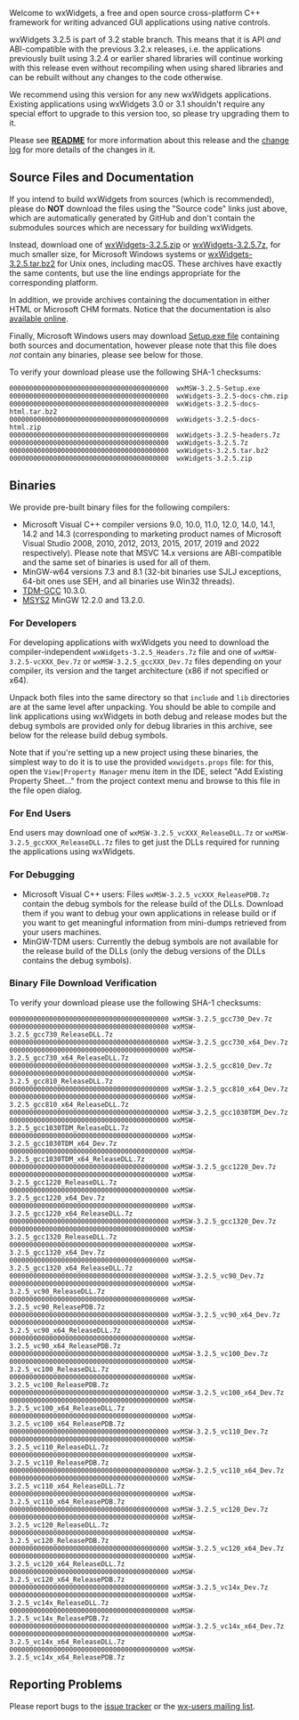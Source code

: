 Welcome to wxWidgets, a free and open source cross-platform C++ framework for writing advanced GUI applications using native controls.

wxWidgets 3.2.5 is part of 3.2 stable branch. This means that it is API _and_ ABI-compatible with the previous 3.2.x releases, i.e. the applications previously built using 3.2.4 or earlier shared libraries will continue working with this release even without recompiling when using shared libraries and can be rebuilt without any changes to the code otherwise.

We recommend using this version for any new wxWidgets applications. Existing applications using wxWidgets 3.0 or 3.1 shouldn't require any special effort to upgrade to this version too, so please try upgrading them to it.

Please see [**README**](https://raw.githubusercontent.com/wxWidgets/wxWidgets/v3.2.5/docs/readme.txt) for more information about this release and the [change log](https://raw.githubusercontent.com/wxWidgets/wxWidgets/v3.2.5/docs/changes.txt) for more details of the changes in it.


## Source Files and Documentation

If you intend to build wxWidgets from sources (which is recommended), please do **NOT** download the files using the "Source code" links just above, which are automatically generated by GitHub and don't contain the submodules sources which are necessary for building wxWidgets.

Instead, download one of [wxWidgets-3.2.5.zip](https://github.com/wxWidgets/wxWidgets/releases/download/v3.2.5/wxWidgets-3.2.5.zip) or [wxWidgets-3.2.5.7z](https://github.com/wxWidgets/wxWidgets/releases/download/v3.2.5/wxWidgets-3.2.5.7z), for much smaller size, for Microsoft Windows systems or [wxWidgets-3.2.5.tar.bz2](https://github.com/wxWidgets/wxWidgets/releases/download/v3.2.5/wxWidgets-3.2.5.tar.bz2) for Unix ones, including macOS. These archives have exactly the same contents, but use the line endings appropriate for the corresponding platform.

In addition, we provide archives containing the documentation in either HTML or Microsoft CHM formats. Notice that the documentation is also [available online](https://docs.wxwidgets.org/3.2.5).

Finally, Microsoft Windows users may download [Setup.exe file](https://github.com/wxWidgets/wxWidgets/releases/download/v3.2.5/wxMSW-3.2.5-Setup.exe) containing both sources and documentation, however please note that this file does _not_ contain any binaries, please see below for those.

To verify your download please use the following SHA-1 checksums:

    0000000000000000000000000000000000000000  wxMSW-3.2.5-Setup.exe
    0000000000000000000000000000000000000000  wxWidgets-3.2.5-docs-chm.zip
    0000000000000000000000000000000000000000  wxWidgets-3.2.5-docs-html.tar.bz2
    0000000000000000000000000000000000000000  wxWidgets-3.2.5-docs-html.zip
    0000000000000000000000000000000000000000  wxWidgets-3.2.5-headers.7z
    0000000000000000000000000000000000000000  wxWidgets-3.2.5.7z
    0000000000000000000000000000000000000000  wxWidgets-3.2.5.tar.bz2
    0000000000000000000000000000000000000000  wxWidgets-3.2.5.zip

## Binaries

We provide pre-built binary files for the following compilers:

* Microsoft Visual C++ compiler versions 9.0, 10.0, 11.0, 12.0, 14.0, 14.1, 14.2 and 14.3 (corresponding to marketing product names of Microsoft Visual Studio 2008, 2010, 2012, 2013, 2015, 2017, 2019 and 2022 respectively). Please note that MSVC 14.x versions are ABI-compatible and the same set of binaries is used for all of them.
* MinGW-w64 versions 7.3 and 8.1 (32-bit binaries use SJLJ exceptions, 64-bit ones use SEH, and all binaries use Win32 threads).
* [TDM-GCC](https://jmeubank.github.io/tdm-gcc/) 10.3.0.
* [MSYS2](https://www.msys2.org/) MinGW 12.2.0 and 13.2.0.

### For Developers

For developing applications with wxWidgets you need to download the compiler-independent `wxWidgets-3.2.5_Headers.7z` file and one of `wxMSW-3.2.5-vcXXX_Dev.7z` or `wxMSW-3.2.5_gccXXX_Dev.7z` files depending on your compiler, its version and the target architecture (x86 if not specified or x64).

Unpack both files into the same directory so that `include` and `lib` directories are at the same level after unpacking. You should be able to compile and link applications using wxWidgets in both debug and release modes but the debug symbols are provided only for debug libraries in this archive, see below for the release build debug symbols.

Note that if you're setting up a new project using these binaries, the simplest way to do it is to use the provided `wxwidgets.props` file: for this, open the `View|Property Manager` menu item in the IDE, select "Add Existing Property Sheet..." from the project context menu and browse to this file in the file open dialog.

### For End Users

End users may download one of `wxMSW-3.2.5_vcXXX_ReleaseDLL.7z` or `wxMSW-3.2.5_gccXXX_ReleaseDLL.7z` files to get just the DLLs required for running the applications using wxWidgets.

### For Debugging

* Microsoft Visual C++ users: Files `wxMSW-3.2.5_vcXXX_ReleasePDB.7z` contain the debug symbols for the release build of the DLLs. Download them if you want to debug your own applications in release build or if you want to get meaningful information from mini-dumps retrieved from your users machines.
* MinGW-TDM users: Currently the debug symbols are not available for the release build of the DLLs (only the debug versions of the DLLs contains the debug symbols).

### Binary File Download Verification

To verify your download please use the following SHA-1 checksums:

    0000000000000000000000000000000000000000 wxMSW-3.2.5_gcc730_Dev.7z
    0000000000000000000000000000000000000000 wxMSW-3.2.5_gcc730_ReleaseDLL.7z
    0000000000000000000000000000000000000000 wxMSW-3.2.5_gcc730_x64_Dev.7z
    0000000000000000000000000000000000000000 wxMSW-3.2.5_gcc730_x64_ReleaseDLL.7z
    0000000000000000000000000000000000000000 wxMSW-3.2.5_gcc810_Dev.7z
    0000000000000000000000000000000000000000 wxMSW-3.2.5_gcc810_ReleaseDLL.7z
    0000000000000000000000000000000000000000 wxMSW-3.2.5_gcc810_x64_Dev.7z
    0000000000000000000000000000000000000000 wxMSW-3.2.5_gcc810_x64_ReleaseDLL.7z
    0000000000000000000000000000000000000000 wxMSW-3.2.5_gcc1030TDM_Dev.7z
    0000000000000000000000000000000000000000 wxMSW-3.2.5_gcc1030TDM_ReleaseDLL.7z
    0000000000000000000000000000000000000000 wxMSW-3.2.5_gcc1030TDM_x64_Dev.7z
    0000000000000000000000000000000000000000 wxMSW-3.2.5_gcc1030TDM_x64_ReleaseDLL.7z
    0000000000000000000000000000000000000000 wxMSW-3.2.5_gcc1220_Dev.7z
    0000000000000000000000000000000000000000 wxMSW-3.2.5_gcc1220_ReleaseDLL.7z
    0000000000000000000000000000000000000000 wxMSW-3.2.5_gcc1220_x64_Dev.7z
    0000000000000000000000000000000000000000 wxMSW-3.2.5_gcc1220_x64_ReleaseDLL.7z
    0000000000000000000000000000000000000000 wxMSW-3.2.5_gcc1320_Dev.7z
    0000000000000000000000000000000000000000 wxMSW-3.2.5_gcc1320_ReleaseDLL.7z
    0000000000000000000000000000000000000000 wxMSW-3.2.5_gcc1320_x64_Dev.7z
    0000000000000000000000000000000000000000 wxMSW-3.2.5_gcc1320_x64_ReleaseDLL.7z
    0000000000000000000000000000000000000000 wxMSW-3.2.5_vc90_Dev.7z
    0000000000000000000000000000000000000000 wxMSW-3.2.5_vc90_ReleaseDLL.7z
    0000000000000000000000000000000000000000 wxMSW-3.2.5_vc90_ReleasePDB.7z
    0000000000000000000000000000000000000000 wxMSW-3.2.5_vc90_x64_Dev.7z
    0000000000000000000000000000000000000000 wxMSW-3.2.5_vc90_x64_ReleaseDLL.7z
    0000000000000000000000000000000000000000 wxMSW-3.2.5_vc90_x64_ReleasePDB.7z
    0000000000000000000000000000000000000000 wxMSW-3.2.5_vc100_Dev.7z
    0000000000000000000000000000000000000000 wxMSW-3.2.5_vc100_ReleaseDLL.7z
    0000000000000000000000000000000000000000 wxMSW-3.2.5_vc100_ReleasePDB.7z
    0000000000000000000000000000000000000000 wxMSW-3.2.5_vc100_x64_Dev.7z
    0000000000000000000000000000000000000000 wxMSW-3.2.5_vc100_x64_ReleaseDLL.7z
    0000000000000000000000000000000000000000 wxMSW-3.2.5_vc100_x64_ReleasePDB.7z
    0000000000000000000000000000000000000000 wxMSW-3.2.5_vc110_Dev.7z
    0000000000000000000000000000000000000000 wxMSW-3.2.5_vc110_ReleaseDLL.7z
    0000000000000000000000000000000000000000 wxMSW-3.2.5_vc110_ReleasePDB.7z
    0000000000000000000000000000000000000000 wxMSW-3.2.5_vc110_x64_Dev.7z
    0000000000000000000000000000000000000000 wxMSW-3.2.5_vc110_x64_ReleaseDLL.7z
    0000000000000000000000000000000000000000 wxMSW-3.2.5_vc110_x64_ReleasePDB.7z
    0000000000000000000000000000000000000000 wxMSW-3.2.5_vc120_Dev.7z
    0000000000000000000000000000000000000000 wxMSW-3.2.5_vc120_ReleaseDLL.7z
    0000000000000000000000000000000000000000 wxMSW-3.2.5_vc120_ReleasePDB.7z
    0000000000000000000000000000000000000000 wxMSW-3.2.5_vc120_x64_Dev.7z
    0000000000000000000000000000000000000000 wxMSW-3.2.5_vc120_x64_ReleaseDLL.7z
    0000000000000000000000000000000000000000 wxMSW-3.2.5_vc120_x64_ReleasePDB.7z
    0000000000000000000000000000000000000000 wxMSW-3.2.5_vc14x_Dev.7z
    0000000000000000000000000000000000000000 wxMSW-3.2.5_vc14x_ReleaseDLL.7z
    0000000000000000000000000000000000000000 wxMSW-3.2.5_vc14x_ReleasePDB.7z
    0000000000000000000000000000000000000000 wxMSW-3.2.5_vc14x_x64_Dev.7z
    0000000000000000000000000000000000000000 wxMSW-3.2.5_vc14x_x64_ReleaseDLL.7z
    0000000000000000000000000000000000000000 wxMSW-3.2.5_vc14x_x64_ReleasePDB.7z

## Reporting Problems

Please report bugs to the [issue tracker](https://github.com/wxWidgets/wxWidgets/issues/new) or the [wx-users mailing list](http://groups.google.com/group/wx-users).
